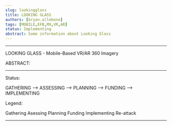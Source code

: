 ```yaml
---
slug: lookingglass
title: LOOKING GLASS
authors: [bryan.allebone]
tags: [MOBILE,EFB,MX,VR,AR]
status: Implementing
abstract: Some information about Looking Glass
---
```


---

LOOKING GLASS - Mobile-Based VR/AR 360 Imagery

ABSTRACT: 

---

<!--truncate-->

Status:

GATHERING --> ASSESSING --> PLANNING --> FUNDING --> IMPLEMENTING

Legend: 

Gathering
Asessing
Planning
Funding
Implementing
Re-attack

---

